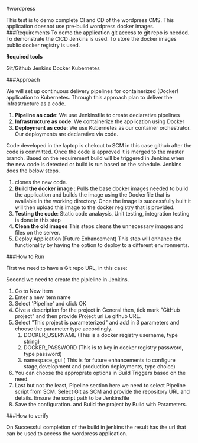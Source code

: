 #wordpress

This test is to demo complete CI and CD of the wordpress CMS.
This application doesnot use pre-build wordpress docker images.
###Requirements
To demo the application git access to git repo is needed. To demonstrate the CICD Jenkins is used. To store the docker images public docker registry is used.

**Required tools**

Git/Github
Jenkins
Docker
Kubernetes

###Approach

We will set up continuous delivery pipelines for containerized (Docker) application to Kubernetes. Through this approach plan to deliver the infrastracture as a code.

1. **Pipeline as code**: We use Jenkinsfile to create declarative pipelines
2. **Infrastructure as code**: We containerize the application using Docker
3. **Deployment as code**: We use Kubernetes as our container orchestrator. Our deployments are declarative via code.

Code developed in the laptop is chekout to SCM in this case github after the code is committed. Once the code is approved it is merged to the master branch. Based on the requirement build will be triggered in Jenkins when the new code is detected or build is run based on the schedule.
Jenkins does the below steps.
1. clones the new code.
2. **Build the docker image** :
Pulls the base docker images needed to build the application and builds the image using the Dockerfile that is available in the working directory. Once the image is successfully built it will then upload this image to the docker registry that is provided.
3. **Testing the code**: 
Static code analaysis, Unit testing, integration testing is done in this step
4. **Clean the old images**
This steps cleans the unnecessary images and files on the server.
5. Deploy Application (Future Enhancement)
This step will enhance the functionality by having the option to deploy to a different environments.

###How to Run

First we need to have a Git repo URL, in this case:

Second we need to create the pipleline in Jenkins.
1. Go to New Item
2. Enter a new item name
3. Select 'Pipeline' and click OK
4. Give a description for the project in General then, tick mark "GitHub project" and then provide Project url i.e github URL.
5. Select "This project is parameterized" and add in 3 parameters and choose the parameter type accordingly.    
    1. DOCKER_USERNAME (This is a docker registry username, type string)
    2. DOCKER_PASSWORD (This is to key in docker registry password, type password)
    3. namespace_gui ( This is for future enhancements to configure stage,development and production deployments, type choice)
6. You can choose the approprate options in Build Triggers based on the need.
7. Last but not the least, Pipeline section here we need to select Pipeline script from SCM. Select Git as SCM and provide the repository URL and details.
   Ensure the script path to be Jenkinsfile
8. Save the configuration. and Build the project by Build with Parameters.

###How to verify

On Successful completion of the build in jenkins the result has the url that can be used to access the wordpress application.